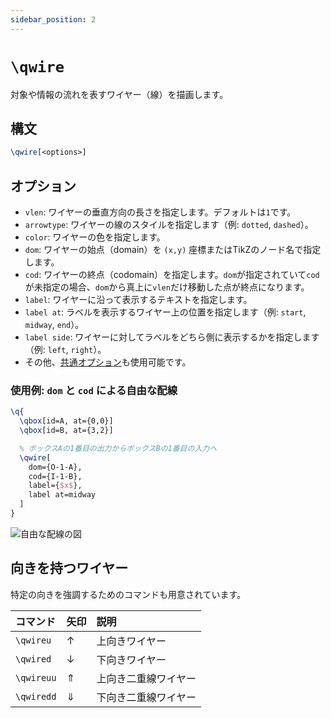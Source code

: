 ```yaml
---
sidebar_position: 2
---
```


# `\qwire`

対象や情報の流れを表すワイヤー（線）を描画します。

## 構文

```latex
\qwire[<options>]
```

## オプション

-   `vlen`: ワイヤーの垂直方向の長さを指定します。デフォルトは`1`です。
-   `arrowtype`: ワイヤーの線のスタイルを指定します（例: `dotted`, `dashed`）。
-   `color`: ワイヤーの色を指定します。
-   `dom`: ワイヤーの始点（domain）を `(x,y)` 座標またはTikZのノード名で指定します。
-   `cod`: ワイヤーの終点（codomain）を指定します。`dom`が指定されていて`cod`が未指定の場合、`dom`から真上に`vlen`だけ移動した点が終点になります。
-   `label`: ワイヤーに沿って表示するテキストを指定します。
-   `label at`: ラベルを表示するワイヤー上の位置を指定します（例: `start`, `midway`, `end`）。
-   `label side`: ワイヤーに対してラベルをどちら側に表示するかを指定します（例: `left`, `right`）。
-   その他、[共通オプション](./options.md)も使用可能です。

### 使用例: `dom` と `cod` による自由な配線

```latex
\q{
  \qbox[id=A, at={0,0}]
  \qbox[id=B, at={3,2}]

  % ボックスAの1番目の出力からボックスBの1番目の入力へ
  \qwire[
    dom={O-1-A},
    cod={I-1-B},
    label={$x$},
    label at=midway
  ]
}
```

![自由な配線の図](https://placehold.co/300x250/F3F4F6/333333?text=Custom%20Wiring)

## 向きを持つワイヤー

特定の向きを強調するためのコマンドも用意されています。

| コマンド | 矢印 | 説明 |
| :--- | :--- | :--- |
| `\qwireu` | ↑ | 上向きワイヤー |
| `\qwired` | ↓ | 下向きワイヤー |
| `\qwireuu`| ⇑ | 上向き二重線ワイヤー |
| `\qwiredd`| ⇓ | 下向き二重線ワイヤー |
